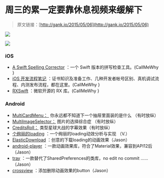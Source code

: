 # 周三的累一定要靠休息视频来缓解下

> 原文链接：[http://gank.io/2015/05/06](http://gank.io/2015/05/06)

![](http://ww3.sinaimg.cn/large/610dc034jw1erudbbww3xj20go0p075j.jpg)

![](http://ww4.sinaimg.cn/large/610dc034jw1erud8p1193j20dg073gm5.jpg)

### iOS

* [A Swift Spelling Corrector](http://airspeedvelocity.net/2015/05/02/spelling/) ：一个 Swift 版本的拼写检查工具。(CallMeWhy }
* [iOS 开发流程笔记](https://github.com/leecade/ios) ：证书知识及准备工作、几种开发者帐号区别、真机调试流程、内测发布流程，都在这里。(CallMeWhy }
* [RXSwift](https://github.com/kzaher/RxSwift) ：微软开源的 RX 库。(CallMeWhy }

### Android

* [MultiCardMenu：&nbsp;](https://github.com/wujingchao/MultiCardMenu) 你永远都不知道下一个抽屉里面装的是什么 （有时放纵）
* [MultiImageSelector：](https://github.com/lovetuzitong/MultiImageSelector) 图片的选择综合症 （有时放纵）
* [CreditsRoll：](https://github.com/frakbot/CreditsRoll) 类型星球大战的字幕效果（有时放纵）
* [个绚丽的loading](http://bbs.aiyingli.com/forum.php?mod=viewthread&amp) ：一个绚丽的loading动效分析与实现 （V.）
* [ElasticDownload](https://github.com/Tibolte/ElasticDownload) ：创意的下载loading的动画效果（Jason）
* [android-player](https://github.com/geftimov/android) ：一款动画效果库，符合了Material效果，兼容到API12后（Jason）
* [tray](https://github.com/grandcentrix/tray) ：一款替代了SharedPreferences的类库，no edit no commit ......（Jason）
* [crossview](https://github.com/cdflynn/crossview) ：添加删除动画效果的button（Jason）

